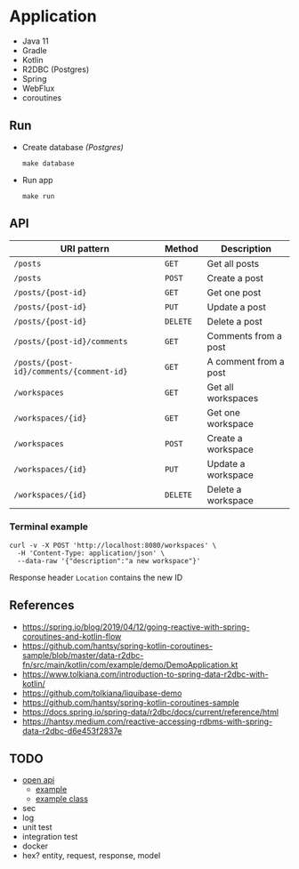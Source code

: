 # Application

- Java 11
- Gradle
- Kotlin
- R2DBC (Postgres)
- Spring
- WebFlux
- coroutines

## Run

- Create database _(Postgres)_
  ```shell
  make database
  ```

- Run app 
  ```shell
  make run
  ```

## API

| URI pattern | Method | Description |
|-------------|--------|-------------|
| `/posts` | `GET` | Get all posts |
| `/posts` | `POST` | Create a post |
| `/posts/{post-id}` | `GET` | Get one post |
| `/posts/{post-id}` | `PUT` | Update a post |
| `/posts/{post-id}` | `DELETE` | Delete a post |
| `/posts/{post-id}/comments` | `GET` | Comments from a post |
| `/posts/{post-id}/comments/{comment-id}` | `GET` | A comment from a post |
| `/workspaces` | `GET` | Get all workspaces |
| `/workspaces/{id}` | `GET` | Get one workspace |
| `/workspaces` | `POST` | Create a workspace |
| `/workspaces/{id}` | `PUT` | Update a workspace |
| `/workspaces/{id}` | `DELETE` | Delete a workspace |

### Terminal example

```shell
curl -v -X POST 'http://localhost:8080/workspaces' \
  -H 'Content-Type: application/json' \
  --data-raw '{"description":"a new workspace"}'
```

Response header `Location` contains the new ID

## References
- https://spring.io/blog/2019/04/12/going-reactive-with-spring-coroutines-and-kotlin-flow
- https://github.com/hantsy/spring-kotlin-coroutines-sample/blob/master/data-r2dbc-fn/src/main/kotlin/com/example/demo/DemoApplication.kt
- https://www.tolkiana.com/introduction-to-spring-data-r2dbc-with-kotlin/
- https://github.com/tolkiana/liquibase-demo
- https://github.com/hantsy/spring-kotlin-coroutines-sample
- https://docs.spring.io/spring-data/r2dbc/docs/current/reference/html
- https://hantsy.medium.com/reactive-accessing-rdbms-with-spring-data-r2dbc-d6e453f2837e

## TODO
- [open api](https://springdoc.org/features.html)
  - [example](https://github.com/springdoc/springdoc-openapi/blob/master/springdoc-openapi-webflux-core/src/test/java/test/org/springdoc/api/app90/HelloRouter.java)
  - [example class](https://github.com/springdoc/springdoc-openapi/blob/master/springdoc-openapi-kotlin/src/test/java/test/org/springdoc/api/AbstractSpringDocTest.java)
- sec
- log
- unit test
- integration test
- docker
- hex? entity, request, response, model
